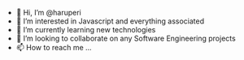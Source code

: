 - 👋 Hi, I’m @haruperi
- 👀 I’m interested in Javascript and everything associated 
- 🌱 I’m currently learning new technologies
- 💞️ I’m looking to collaborate on any Software Engineering projects
- 📫 How to reach me ...

<!---
haruperi/haruperi is a ✨ special ✨ repository because its `README.md` (this file) appears on your GitHub profile.
You can click the Preview link to take a look at your changes.
--->
